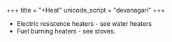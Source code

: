 +++
title = "+Heat"
unicode_script = "devanagari"
+++

- Electric resistence heaters - see water heaters
- Fuel burning heaters - see stoves.